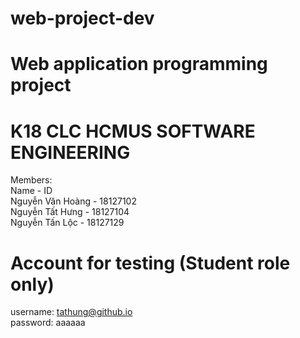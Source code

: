 # web-project-dev <br>
# Web application programming project <br>

# K18 CLC HCMUS SOFTWARE ENGINEERING
Members: <br>
Name - ID <br>
Nguyễn Văn Hoàng - 18127102 <br>
Nguyễn Tất Hưng - 18127104 <br>
Nguyễn Tấn Lộc - 18127129 <br>

# Account for testing (Student role only)  <br>
username: tathung@github.io <br>
password: aaaaaa <br>
